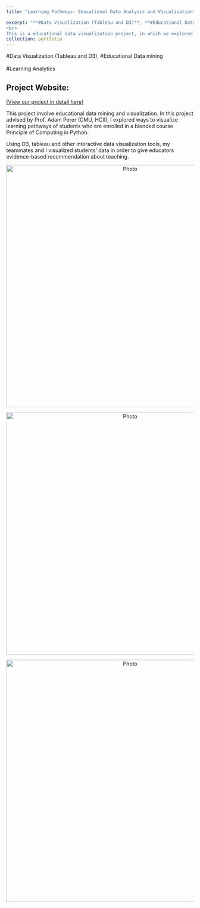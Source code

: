 ```yaml
---
title: "Learning Pathways- Educational Data Analysis and Visualization" 

excerpt: "**#Data Visualization (Tableau and D3)**, **#Educational Data mining**, **#Learning Analytics**
<br>
This is a educational data visualization project, in which we explored different factors' contribution to their final learning outcome, and visualized students' learning pathways in order to give educators evidence-based suggestions.<img src='https://kexin-yang.github.io/images/Learning_Paths/Completion.png?raw=true' alt='Photo' style='width: 650px;'/>"  
collection: portfolio  
---
```

  
\#Data Visualization (Tableau and D3), \#Educational Data mining<br>  
\#Learning Analytics

## Project Website: 

[[View our project in detail here]](https://metals-ids-18fall.github.io/student-pathway/)

This project involve educational data mining and visualization. In this project advised by Prof. Adam Perer (CMU, HCII), I explored ways to visualize learning pathways of students who are enrolled in a blended course Principle of Computing in Python. 
 
Using D3, tableau and other interactive data visualization tools, my teammates and I visualized students’ data in order to give educators evidence-based recommendation about teaching.   
 <p align="center">
 <img src="https://kexin-yang.github.io/images/Learning_Paths/Completion.png?raw=true" alt="Photo" style="width: 650px;"/>  
</p>

 <p align="center">
 <img src="https://kexin-yang.github.io/images/Learning_Paths/ErrorAnalysis.png?raw=true" alt="Photo" style="width: 650px;"/>  
</p>
 <p align="center">
 <img src="https://kexin-yang.github.io/images/Learning_Paths/LearningPathways.png?raw=true" alt="Photo" style="width: 650px;"/>  
</p>

  
  




